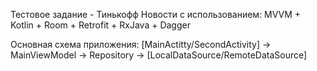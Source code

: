Тестовое задание - Тинькофф Новости с использованием:
MVVM + Kotlin + Room + Retrofit + RxJava + Dagger

Основная схема приложения:
[MainActitty/SecondActivity] -> MainViewModel -> Repository -> [LocalDataSource/RemoteDataSource]
